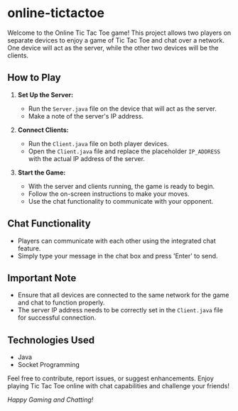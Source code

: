 # online-tictactoe

Welcome to the Online Tic Tac Toe game! This project allows two players on separate devices to enjoy a game of Tic Tac Toe and chat over a network. One device will act as the server, while the other two devices will be the clients.

## How to Play

1. **Set Up the Server:**
   - Run the `Server.java` file on the device that will act as the server.
   - Make a note of the server's IP address.

2. **Connect Clients:**
   - Run the `Client.java` file on both player devices.
   - Open the `Client.java` file and replace the placeholder `IP_ADDRESS` with the actual IP address of the server.

3. **Start the Game:**
   - With the server and clients running, the game is ready to begin.
   - Follow the on-screen instructions to make your moves.
   - Use the chat functionality to communicate with your opponent.

## Chat Functionality

- Players can communicate with each other using the integrated chat feature.
- Simply type your message in the chat box and press 'Enter' to send.

## Important Note

- Ensure that all devices are connected to the same network for the game and chat to function properly.
- The server IP address needs to be correctly set in the `Client.java` file for successful connection.

## Technologies Used

- Java
- Socket Programming

Feel free to contribute, report issues, or suggest enhancements. Enjoy playing Tic Tac Toe online with chat capabilities and challenge your friends!

*Happy Gaming and Chatting!*
